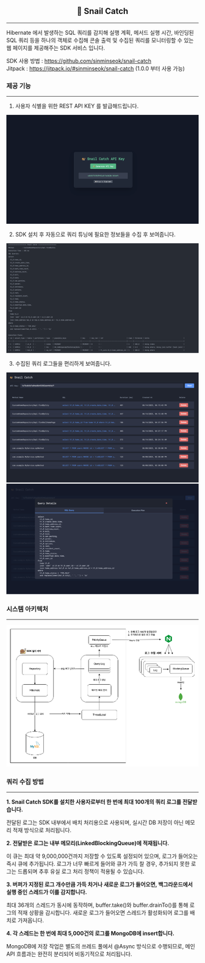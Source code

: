 
<div align="center">

<!-- logo -->
## 🐌 Snail Catch 

</div>

--- 

Hibernate 에서 발생하는 SQL 쿼리를 감지해 실행 계획, 메서드 실행 시간, 바인딩된 SQL 쿼리 등을 하나의 객체로 수집해
콘솔 출력 및 수집된 쿼리를 모니터링할 수 있는 웹 페이지를 제공해주는 SDK 서비스 입니다.

SDK 사용 방법 : https://github.com/sinminseok/snail-catch  
Jitpack : https://jitpack.io/#sinminseok/snail-catch (1.0.0 부터 사용 가능)


### 제공 기능  

---

1. 사용자 식별을 위한 REST API KEY 를 발급해드립니다.  

![Query Flow](photo/key-view.png)

2. SDK 설치 후 자동으로 쿼리 튜닝에 필요한 정보들을 수집 후 보여줍니다.

![Query Flow](photo/console-view.png)

3. 수집된 쿼리 로그들을 편리하게 보여줍니다.

![Query Flow](photo/query-1.png)
![Query Flow](photo/query-2.png)

### 시스템 아키텍처  

----

![Query Flow](photo/flow.png)


### 쿼리 수집 방법  

---

**1. Snail Catch SDK를 설치한 사용자로부터 한 번에 최대 100개의 쿼리 로그를 전달받습니다.** 

전달된 로그는 SDK 내부에서 배치 처리용으로 사용되며, 실시간 DB 저장이 아닌 메모리 적재 방식으로 처리됩니다.

**2. 전달받은 로그는 내부 메모리(LinkedBlockingQueue)에 적재됩니다.**

이 큐는 최대 약 9,000,000건까지 저장할 수 있도록 설정되어 있으며, 로그가 들어오는 즉시 큐에 추가됩니다.
로그가 너무 빠르게 들어와 큐가 가득 찰 경우, 추가되지 못한 로그는 드롭되며 추후 유실 로그 처리 정책이 적용될 수 있습니다.

**3. 버퍼가 지정된 로그 개수만큼 가득 차거나 새로운 로그가 들어오면, 백그라운드에서 실행 중인 스레드가 이를 감지합니다.**

최대 36개의 스레드가 동시에 동작하며, buffer.take()와 buffer.drainTo()를 통해 로그의 적재 상황을 감시합니다.
새로운 로그가 들어오면 스레드가 활성화되어 로그를 배치로 가져옵니다.

**4. 각 스레드는 한 번에 최대 5,000건의 로그를 MongoDB에 insert합니다.**

MongoDB에 저장 작업은 별도의 쓰레드 풀에서 @Async 방식으로 수행되므로, 메인 API 흐름과는 완전히 분리되어 비동기적으로 처리됩니다.



